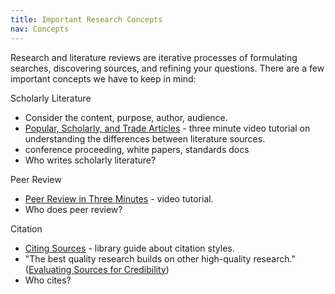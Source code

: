 ```yaml
---
title: Important Research Concepts
nav: Concepts
---
```


Research and literature reviews are iterative processes of formulating searches, discovering sources, and refining your questions.
There are a few important concepts we have to keep in mind:

<span class="term">Scholarly Literature</span> 

- Consider the content, purpose, author, audience.
- [Popular, Scholarly, and Trade Articles](https://h5p.uidaholib.org/fye/popular-scholarly-and-trade-articles-new/) - three minute video tutorial on understanding the differences between literature sources.
- conference proceeding, white papers, standards docs
- Who writes scholarly literature?

<span class="term">Peer Review</span>

- [Peer Review in Three Minutes](https://www.lib.ncsu.edu/tutorials/peerreview) - video tutorial.
- Who does peer review?

<span class="term">Citation</span>

- [Citing Sources](https://libguides.uidaho.edu/citing) - library guide about citation styles.
- "The best quality research builds on other high-quality research." ([Evaluating Sources for Credibility](https://lib.ku.edu/video-tutorials/evaluating-sources-credibility))
- Who cites?
